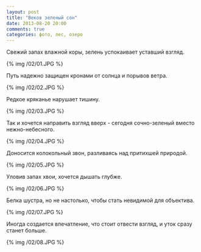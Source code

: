 ```yaml
---
layout: post
title: "Веков зеленый сон"
date: 2013-08-20 20:00
comments: true
categories: фото, лес, озеро
---
```


Свежий запах влажной коры, зелень успокаивает уставший взгляд.

{% img /02/01.JPG %}

Путь надежно защищен кронами от солнца и порывов ветра.

{% img /02/02.JPG %}

Редкое кряканье нарушает тишину. 

{% img /02/03.JPG %}

Так и хочется направить взгляд вверх - сегодня сочно-зеленый вместо нежно-небесного.

{% img /02/04.JPG %}

Доносится колокольный звон, разливаясь над притихшей природой.

{% img /02/05.JPG %}

Уловив запах хвои, хочется дышать глубже.

{% img /02/06.JPG %}

Белка шустра, но не настолько, чтобы стать невидимой для объектива.

{% img /02/07.JPG %}

Иногда создается впечатление, что стоит отвести взгляд, и уток сразу станет больше.

{% img /02/08.JPG %}

